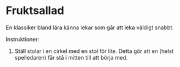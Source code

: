 # Fruktsallad

En klassiker bland lära känna lekar som går att leka väldigt snabbt.

Instruktioner:

1. Ställ stolar i en cirkel med en stol för lite. Detta gör att en (helst spelledaren) får stå i mitten till att börja med.